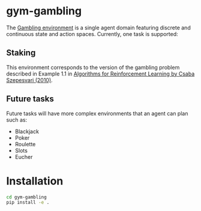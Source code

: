 # gym-gambling

The [Gambling environment](https://github.com/paulhendricks/gym-gambling) is a single agent domain featuring discrete and continuous state and action spaces. Currently, one task is supported:

## Staking

This environment corresponds to the version of the gambling problem described in Example 1.1 in [Algorithms for Reinforcement Learning by Csaba Szepesvari (2010)](https://sites.ualberta.ca/~szepesva/RLBook.html).

## Future tasks

Future tasks will have more complex environments that an agent can plan such as:

 * Blackjack
 * Poker
 * Roulette
 * Slots
 * Eucher

# Installation

```bash
cd gym-gambling
pip install -e .
```
